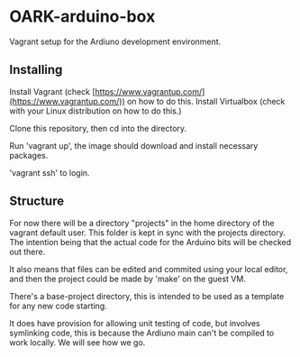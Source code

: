 # OARK-arduino-box
Vagrant setup for the Ardiuno development environment.

## Installing

Install Vagrant (check [https://www.vagrantup.com/](https://www.vagrantup.com/)) on how to do this.
Install Virtualbox (check with your Linux distribution on how to do this.)

Clone this repository, then cd into the directory.

Run 'vagrant up', the image should download and install necessary packages.

'vagrant ssh' to login.

## Structure

For now there will be a directory "projects" in the home directory of the vagrant default user. This folder is kept in sync with the projects directory. The intention being that the actual code for the Arduino bits will be checked out there.

It also means that files can be edited and commited using your local editor, and then the project could be made by 'make' on the guest VM.

There's a base-project directory, this is intended to be used as a template for any new code starting.

It does have provision for allowing unit testing of code, but involves symlinking code, this is because the Ardiuno main can't be compiled to work locally. We will see how we go.
